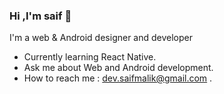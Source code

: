 ### Hi ,I'm saif 👋

I'm a web & Android designer and developer

* Currently learning React Native.
* Ask me about Web and Android development.
* How to reach me : dev.saifmalik@gmail.com . 
